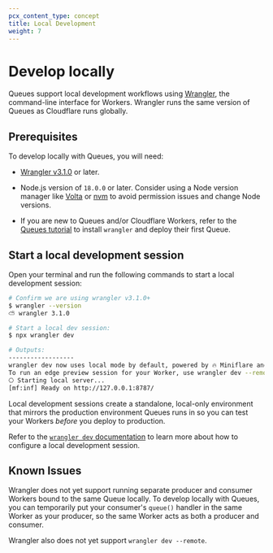 ```yaml
---
pcx_content_type: concept
title: Local Development
weight: 7
---
```


# Develop locally

Queues support local development workflows using [Wrangler](/workers/wrangler/install-and-update/), the command-line interface for Workers. Wrangler runs the same version of Queues as Cloudflare runs globally.

## Prerequisites

To develop locally with Queues, you will need:
- [Wrangler v3.1.0](https://blog.cloudflare.com/wrangler3/) or later.

- Node.js version of `18.0.0` or later. Consider using a Node version manager like [Volta](https://volta.sh/) or [nvm](https://github.com/nvm-sh/nvm) to avoid permission issues and change Node versions.

- If you are new to Queues and/or Cloudflare Workers, refer to the [Queues tutorial](/queues/get-started/) to install `wrangler` and deploy their first Queue.
## Start a local development session
Open your terminal and run the following commands to start a local development session:

```sh
# Confirm we are using wrangler v3.1.0+
$ wrangler --version
⛅️ wrangler 3.1.0

# Start a local dev session:
$ npx wrangler dev

# Outputs:
------------------
wrangler dev now uses local mode by default, powered by 🔥 Miniflare and 👷 workerd.
To run an edge preview session for your Worker, use wrangler dev --remote
⎔ Starting local server...
[mf:inf] Ready on http://127.0.0.1:8787/
```

Local development sessions create a standalone, local-only environment that mirrors the production environment Queues runs in so you can test your Workers _before_ you deploy to production.

Refer to the [`wrangler dev` documentation](/workers/wrangler/commands/#dev) to learn more about how to configure a local development session.

## Known Issues

Wrangler does not yet support running separate producer and consumer Workers bound to the same Queue locally. To develop locally with Queues, you can temporarily put your consumer's `queue()` handler in the same Worker as your producer, so the same Worker acts as both a producer and consumer.

Wrangler also does not yet support `wrangler dev --remote`.